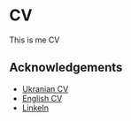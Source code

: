 # CV

This is me CV <img scr="https://user-images.githubusercontent.com/55599756/206786636-ed2c2910-8e51-4f29-ac32-687341f163d4.png">


## Acknowledgements

 - [Ukranian CV](https://andreyshyshkin.github.io/CV/CV-ШишкінАндрій.pdf)
 - [English CV](https://andreyshyshkin.github.io/CV/CV-AndreyShyshkin.pdf)
 - [LinkeIn](www.linkedin.com/in/shyshkin-andrey/)
